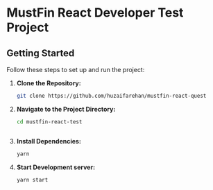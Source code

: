 # MustFin React Developer Test Project

## Getting Started

Follow these steps to set up and run the project:

1. **Clone the Repository:**
   ```bash
   git clone https://github.com/huzaifarehan/mustfin-react-quest

2. **Navigate to the Project Directory:**
   ```bash
   cd mustfin-react-test



3. **Install Dependencies:**
   ```bash
   yarn

4. **Start Development server:**
   ```bash
   yarn start






